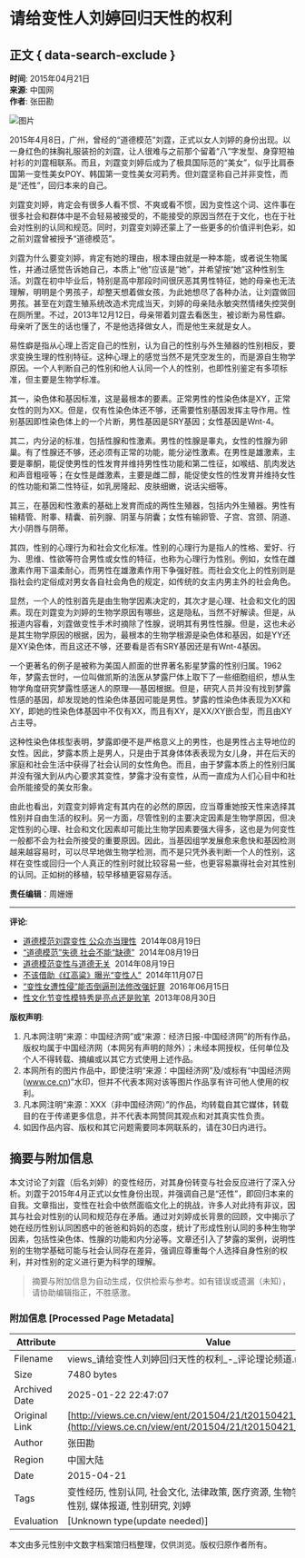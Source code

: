 # 请给变性人刘婷回归天性的权利

## 正文 { data-search-exclude }


**时间**: 2015年04月21日  
**来源**: 中国网  
**作者**: 张田勘

![图片](http://www.ce.cn/images/mdy_sou.gif)

2015年4月8日，广州，曾经的“道德模范”刘霆，正式以女人刘婷的身份出现。以一身红色的抹胸礼服装扮的刘霆，让人很难与之前那个留着“八”字发型、身穿短袖衬衫的刘霆相联系。而且，刘霆变刘婷后成为了极具国际范的“美女”，似乎比肩泰国第一变性美女POY、韩国第一变性美女河莉秀。但刘霆坚称自己并非变性，而是“还性”，回归本来的自己。

刘霆变刘婷，肯定会有很多人看不惯、不爽或看不惯，因为变性这个词、这件事在很多社会和群体中是不会轻易被接受的，不能接受的原因当然在于文化，也在于社会对性别的认同和规范。同时，刘霆变刘婷还蒙上了一些更多的价值评判色彩，如之前刘霆曾被授予“道德模范”。

刘霆为什么要变刘婷，肯定有她的理由，根本理由就是一种本能，或者说生物属性，并通过感觉告诉她自己，本质上“他”应该是“她”，并希望按“她”这种性别生活。刘霆在初中毕业后，特别是高中那段时间很厌恶其男性特征，她的母亲也无法理解，明明是个男孩子，却整天想着做女孩，为此她想尽了各种办法，让刘霆做回男孩。甚至在刘霆生殖系统改造术完成当天，刘婷的母亲陆永敏突然情绪失控哭倒在厕所里。不过，2013年12月12日，母亲带着刘霆去看医生，被诊断为易性癖。母亲听了医生的话也懂了，不是他选择做女人，而是他生来就是女人。

易性癖是指从心理上否定自己的性别，认为自己的性别与外生殖器的性别相反，要求变换生理的性别特征。这种心理上的感觉当然不是凭空发生的，而是源自生物学原因。一个人判断自己的性别和他人认同一个人的性别，也即性别鉴定有多项标准，但主要是生物学标准。

其一，染色体和基因标准，这是最根本的要素。正常男性的性染色体是XY，正常女性的则为XX。但是，仅有性染色体还不够，还需要性别基因发挥主导作用。性别基因即性染色体上的一个片断，男性基因是SRY基因；女性基因是Wnt-4。

其二，内分泌的标准，包括性腺和性激素。男性的性腺是睾丸，女性的性腺为卵巢。有了性腺还不够，还必须有正常的功能，能分泌性激素。在男性是雄激素，主要是睾酮，能促使男性的性发育并维持男性性功能和第二性征，如喉结、肌肉发达和声音粗哑等；在女性是雌激素，主要是雌二醇，能促使女性的性发育并维持女性的性功能和第二性特征，如乳房隆起、皮肤细嫩，说话尖细等。

其三，在基因和性激素的基础上发育而成的两性生殖器，包括内外生殖器。男性有输精管、附睾、精囊、前列腺、阴茎与阴囊；女性有输卵管、子宫、宫颈、阴道、大小阴唇与阴蒂。

其四，性别的心理行为和社会文化标准。性别的心理行为是指人的性格、爱好、行为、思维、性欲等符合男性或女性的特征，也称为心理行为性别。例如，女性在雌激素作用下温柔耐心，而男性在雄激素作用下争强好胜。而社会文化上的性别则是指社会约定俗成对男女各自社会角色的规定，如传统的女主内男主外的社会角色。

显然，一个人的性别首先是由生物学因素决定的，其次才是心理、社会和文化的因素。现在刘霆变为刘婷的生物学原因有哪些，这是隐私，当然不好解读。但是，从报道内容看，刘霆做变性手术时摘除了性腺，说明其有男性性腺。但是，这也未必是其生物学原因的根据，因为，最根本的生物学根源是染色体和基因，如是YY还是XY染色体，而且这还不够，还要看是否有SRY基因还是有Wnt-4基因。

一个更著名的例子是被称为美国人颜面的世界著名影星梦露的性别归属。1962年，梦露去世时，一位叫做凯斯的法医从梦露尸体上取下了一些细胞组织，想从生物学角度研究梦露性感迷人的原理──基因根据。但是，研究人员并没有找到梦露性感的基因，却发现她的性染色体基因可能是男性。梦露的性染色体表现为XX和XY，即她的性染色体基因中不仅有XX，而且有XY，是XX/XY嵌合型，而且由XY占主导。

这种性染色体核型表明，梦露即便不是严格意义上的男性，也是男性占主导地位的女性。因此，梦露本质上是男人，只是由于其身体体表表现为女儿身，并在后天的家庭和社会生活中获得了社会认同的女性角色。而且，由于梦露本质上的性别归属并没有强大到从内心要求其变性，梦露才没有变性，从而一直成为人们心目中和社会所能接受的美女形象。

由此也看出，刘霆变刘婷肯定有其内在的必然的原因，应当尊重她按天性来选择其性别并自由生活的权利。另一方面，尽管性别的主要决定因素是生物学原因，但决定性别的心理、社会和文化因素却可能比生物学因素要强大得多，这也是为何变性一般都不会为社会所接受的重要原因。因此，当基因组学发展愈来愈快和基因检测越来越容易时，可以尽早地做生物学检测，而不是只凭外表判断一个人的性别，这样在变性或回归一个人真正的性别时就比较容易一些，也更容易赢得社会对其性别的认同。正如树的移植，较早移植更容易存活。

**责任编辑**：周姗姗

---

**评论**:
- [道德模范刘霆变性 公众亦当理性](../../201408/19/t20140819_3381838.shtml)  2014年08月19日  
- [“道德模范”失德 社会不能“缺德”](../../201408/19/t20140819_3381478.shtml)  2014年08月19日  
- [道德模范变性与道德无关](../../201408/19/t20140819_3378288.shtml)  2014年08月19日  
- [不该借助《红高粱》曝光“变性人”](../../201411/07/t20141107_3867112.shtml)  2014年11月07日  
- [“变性女遭性侵”能否倒逼刑法修改强奸罪](../../201606/15/t20160615_12862464.shtml)  2016年06月15日  
- [性文化节变性模特秀是亮点还是败笔](../../201308/30/t20130830_1265142.shtml)  2013年08月30日  

**版权声明**:  
1. 凡本网注明“来源：中国经济网”或“来源：经济日报-中国经济网”的所有作品，版权均属于中国经济网（本网另有声明的除外）；未经本网授权，任何单位及个人不得转载、摘编或以其它方式使用上述作品。  
2. 本网所有的图片作品中，即使注明“来源：中国经济网”及/或标有“中国经济网(www.ce.cn)”水印，但并不代表本网对该等图片作品享有许可他人使用的权利。  
3. 凡本网注明“来源：XXX（非中国经济网）”的作品，均转载自其它媒体，转载目的在于传递更多信息，并不代表本网赞同其观点和对其真实性负责。  
4. 如因作品内容、版权和其它问题需要同本网联系的，请在30日内进行。
<!-- tcd_original_link http://views.ce.cn/view/ent/201504/21/t20150421_5167267.shtml -->


## 摘要与附加信息

<!-- tcd_abstract -->
本文讨论了刘霆（后名刘婷）的变性经历，对其身份转变与社会反应进行了深入分析。刘霆于2015年4月正式以女性身份出现，并强调自己是“还性”，即回归本来的自我。文章指出，变性在社会中依然面临文化上的挑战，许多人对此持有非议，因其与社会对性别的认同和规范存在矛盾。通过对刘婷成长背景的回顾，文中揭示了她在经历性别认同困惑中的爸爸和妈妈的态度，统计了形成性别认同的多种生物学因素，包括性染色体、性腺的功能和内分泌等。文章还引入了梦露的案例，说明性别的生物学基础可能与社会认同存在差异，强调应尊重每个人选择自身性别的权利，并对性别的定义进行更为科学的理解。
<!-- tcd_abstract_end -->

> 摘要与附加信息为自动生成，仅供检索与参考。如有错误或遗漏（未知），请协助编辑指正，不胜感激。

### 附加信息 [Processed Page Metadata]

| Attribute       | Value                                  |
|-----------------|----------------------------------------|
| Filename        | views_请给变性人刘婷回归天性的权利_-_评论理论频道.md                             |
| Size            | 7480 bytes                           |
| Archived Date   | 2025-01-22 22:47:07                             |
| Original Link   | [http://views.ce.cn/view/ent/201504/21/t20150421_5167267.shtml](http://views.ce.cn/view/ent/201504/21/t20150421_5167267.shtml)                       |
| Author          | 张田勘                               |
| Region          | 中国大陆                               |
| Date            | 2015-04-21                                 |
| Tags            | 变性经历, 性别认同, 社会文化, 法律政策, 医疗资源, 生物学因素, 心理行为性别, 媒体报道, 性别研究, 刘婷                                 |
| Evaluation            | [Unknown type(update needed)]                                 |
<!-- tcd_table_end -->

本文由多元性别中文数字档案馆归档整理，仅供浏览。版权归原作者所有。
